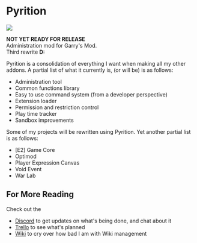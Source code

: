 # Pyrition
![](https://img.shields.io/codacy/grade/ac3be98e8eeb49a7b8052dbe8eeb1062)  

**NOT YET READY FOR RELEASE**  
Administration mod for Garry's Mod.  
Third rewrite **D:**

Pyrition is a consolidation of everything I want when making all my other addons. A partial list of what it currently is, (or will be) is as follows:
* Administration tool
* Common functions library
* Easy to use command system (from a developer perspective)
* Extension loader
* Permission and restriction control
* Play time tracker
* Sandbox improvements

Some of my projects will be rewritten using Pyrition. Yet another partial list is as follows:
* [E2] Game Core
* Optimod
* Player Expression Canvas
* Void Event
* War Lab

## For More Reading
Check out the
* [Discord](https://discord.com/invite/WMeCsQhakH) to get updates on what's being done, and chat about it
* [Trello](https://trello.com/b/AkkexwmQ/pyrition) to see what's planned
* [Wiki](https://github.com/Cryotheus/pyrition_2/wiki) to cry over how bad I am with Wiki management
